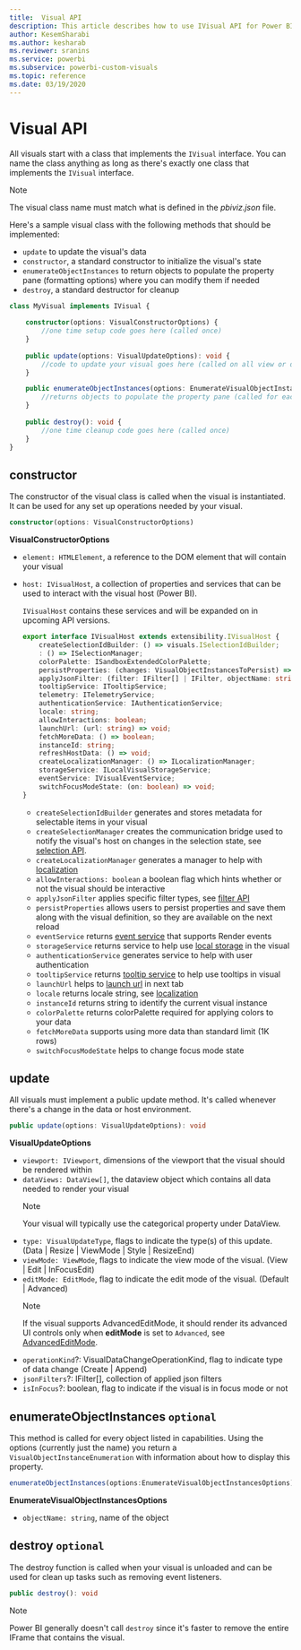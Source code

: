 ```yaml
---
title:  Visual API
description: This article describes how to use IVisual API for Power BI visuals
author: KesemSharabi
ms.author: kesharab
ms.reviewer: sranins
ms.service: powerbi
ms.subservice: powerbi-custom-visuals
ms.topic: reference
ms.date: 03/19/2020
---
```


# Visual API
All visuals start with a class that implements the `IVisual` interface. You can name the class anything as long as there's exactly one class that implements the `IVisual` interface.

> [!NOTE]
> The visual class name must match what is defined in the *pbiviz.json* file.

Here's a sample visual class with the following methods that should be implemented:

* `update` to update the visual's data
* `constructor`, a standard constructor to initialize the visual's state
* `enumerateObjectInstances` to return objects to populate the property pane (formatting options) where you can modify them if needed
* `destroy`, a standard destructor for cleanup

```typescript
class MyVisual implements IVisual {
    
    constructor(options: VisualConstructorOptions) {
        //one time setup code goes here (called once)
    }
    
    public update(options: VisualUpdateOptions): void {
        //code to update your visual goes here (called on all view or data changes)
    }

    public enumerateObjectInstances(options: EnumerateVisualObjectInstancesOptions): VisualObjectInstanceEnumeration {
        //returns objects to populate the property pane (called for each object defined in capabilities)
    }
    
    public destroy(): void {
        //one time cleanup code goes here (called once)
    }
}
```

## constructor

The constructor of the visual class is called when the visual is instantiated. It can be used for any set up operations needed by your visual.

```typescript
constructor(options: VisualConstructorOptions)
```

**VisualConstructorOptions**

* `element: HTMLElement`, a reference to the DOM element that will contain your visual
* `host: IVisualHost`, a collection of properties and services that can be used to interact with the visual host (Power BI).

   `IVisualHost` contains these services and will be expanded on in upcoming API versions.

   ```typescript
   export interface IVisualHost extends extensibility.IVisualHost {
       createSelectionIdBuilder: () => visuals.ISelectionIdBuilder;
       : () => ISelectionManager;
       colorPalette: ISandboxExtendedColorPalette;
       persistProperties: (changes: VisualObjectInstancesToPersist) => void;
       applyJsonFilter: (filter: IFilter[] | IFilter, objectName: string, propertyName: string, action: FilterAction) => void;
       tooltipService: ITooltipService;
       telemetry: ITelemetryService;
       authenticationService: IAuthenticationService;
       locale: string;
       allowInteractions: boolean;
       launchUrl: (url: string) => void;
       fetchMoreData: () => boolean;
       instanceId: string;
       refreshHostData: () => void;
       createLocalizationManager: () => ILocalizationManager;
       storageService: ILocalVisualStorageService;
       eventService: IVisualEventService;
       switchFocusModeState: (on: boolean) => void;
   }
   ```
   * `createSelectionIdBuilder` generates and stores metadata for selectable items in your visual
   * `createSelectionManager` creates the communication bridge used to notify the visual's host on changes in the selection state, see [selection API](./selection-api.md).
   * `createLocalizationManager` generates a manager to help with [localization](./localization.md)
   * `allowInteractions: boolean` a boolean flag which hints whether or not the visual should be interactive
   * `applyJsonFilter` applies specific filter types, see [filter API](./filter-api.md)
   * `persistProperties` allows users to persist properties and save them along with the visual definition, so they are available on the next reload
   * `eventService` returns [event service](./event-service.md) that supports Render events
   * `storageService` returns service to help use [local storage](./local-storage.md) in the visual
   * `authenticationService` generates service to help with user authentication
   * `tooltipService` returns [tooltip service](./add-tooltips.md) to help use tooltips in visual
   * `launchUrl` helps to [launch url](./launch-url.md) in next tab
   * `locale` returns locale string, see [localization](./localization.md)
   * `instanceId` returns string to identify the current visual instance
   * `colorPalette` returns colorPalette required for applying colors to your data
   * `fetchMoreData` supports using more data than standard limit (1K rows)
   * `switchFocusModeState` helps to change focus mode state

## update

All visuals must implement a public update method. It's called whenever there's a change in the data or host environment.

```typescript
public update(options: VisualUpdateOptions): void
```

**VisualUpdateOptions**

* `viewport: IViewport`, dimensions of the viewport that the visual should be rendered within
* `dataViews: DataView[]`, the dataview object which contains all data needed to render your visual
   > [!NOTE]
   > Your visual will typically use the categorical property under DataView.
* `type: VisualUpdateType`, flags to indicate the type(s) of this update. (Data | Resize | ViewMode | Style | ResizeEnd)
* `viewMode: ViewMode`, flags to indicate the view mode of the visual. (View | Edit | InFocusEdit)
* `editMode: EditMode`, flag to indicate the edit mode of the visual. (Default | Advanced)
   > [!NOTE]
   > If the visual supports AdvancedEditMode, it should render its advanced UI controls only when **editMode** is set to `Advanced`, see [AdvancedEditMode](./advanced-edit-mode.md).
* `operationKind`?: VisualDataChangeOperationKind, flag to indicate type of data change (Create | Append)
* `jsonFilters`?: IFilter[], collection of applied json filters
* `isInFocus`?: boolean, flag to indicate if the visual is in focus mode or not
	
## enumerateObjectInstances `optional`

This method is called for every object listed in capabilities. Using the options (currently just the name) you return a `VisualObjectInstanceEnumeration` with information about how to display this property.

```typescript
enumerateObjectInstances(options:EnumerateVisualObjectInstancesOptions):VisualObjectInstanceEnumeration
```

**EnumerateVisualObjectInstancesOptions**

* `objectName: string`, name of the object

## destroy `optional`

The destroy function is called when your visual is unloaded and can be used for clean up tasks such as removing event listeners.

``` typescript
public destroy(): void
```

> [!Note]
> Power BI generally doesn't call `destroy` since it's faster to remove the entire IFrame that contains the visual.
